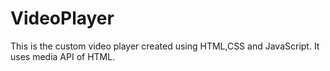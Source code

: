 # VideoPlayer
This is the custom video player created using HTML,CSS and JavaScript. It uses media API of HTML.
